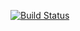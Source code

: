 [![Build Status](https://app.travis-ci.com/felipe-barreto-dev/clean-node-api.svg?branch=main)](https://app.travis-ci.com/felipe-barreto-dev/clean-node-api)
